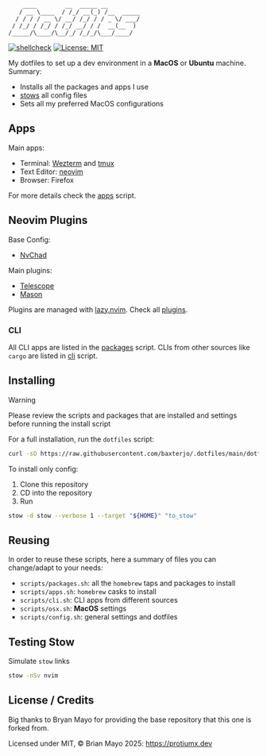```
    ____        __  _____ __
   / __ \____  / /_/ __(_) /__  _____
  / / / / __ \/ __/ /_/ / / _ \/ ___/
 / /_/ / /_/ / /_/ __/ / /  __(__  )
/_____/\____/\__/_/ /_/_/\___/____/
```

[![shellcheck](https://github.com/protiumx/.dotfiles/actions/workflows/shell.yml/badge.svg)](https://github.com/baxterjo/.dotfiles/actions/workflows/shell.yml)
[![License: MIT](https://img.shields.io/badge/License-MIT-yellow.svg)](https://opensource.org/licenses/MIT)

My dotfiles to set up a dev environment in a **MacOS** or **Ubuntu** machine.
Summary:
- Installs all the packages and apps I use
- [stows](https://www.gnu.org/software/stow/) all config files
- Sets all my preferred MacOS configurations

## Apps
Main apps:
- Terminal: [Wezterm](https://wezfurlong.org/wezterm/) and [tmux](https://github.com/tmux/tmux)
- Text Editor: [neovim](https://neovim.io/)
- Browser: Firefox

For more details check the [apps](./scripts/apps.sh) script.

## Neovim Plugins

Base Config:
- [NvChad](https://nvchad.com/)

Main plugins:
- [Telescope](https://github.com/nvim-telescope/telescope.nvim)
- [Mason](https://github.com/williamboman/mason.nvim)

Plugins are managed with [lazy.nvim](https://github.com/folke/lazy.nvim).
Check all [plugins](./stow/nvim/.config/nvim/lua/plugins).

### CLI
All CLI apps are listed in the [packages](./scripts/packages.sh) script.
CLIs from other sources like `cargo` are listed in [cli](./scripts/cli.sh) script.

## Installing

> [!WARNING]
> Please review the scripts and packages that are installed and settings before running the install script

For a full installation, run the `dotfiles` script:
```sh
curl -sO https://raw.githubusercontent.com/baxterjo/.dotfiles/main/dotfiles
```
To install only config:

1. Clone this repository
2. CD into the repository
3. Run
```sh
stow -d stow --verbose 1 --target "${HOME}" "to_stow"
```
## Reusing

In order to reuse these scripts, here a summary of files you can change/adapt to your needs:

- `scripts/packages.sh`: all the `homebrew` taps and packages to install
- `scripts/apps.sh`: `homebrew` casks to install
- `scripts/cli.sh`: CLI apps from different sources
- `scripts/osx.sh`: **MacOS** settings
- `scripts/config.sh`: general settings and dotfiles

## Testing Stow

Simulate `stow` links

```sh
stow -nSv nvim
```

## License / Credits
Big thanks to Bryan Mayo for providing the base repository that this one is forked from.

Licensed under MIT, © Brian Mayo 2025: https://protiumx.dev
